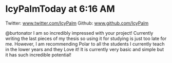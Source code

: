 
# IcyPalmToday at 6:16 AM

Twitter: www.twitter.com/IcyPalm
Github: www.github.com/IcyPalm

@burtonator I am so incredibly impressed with your project! Currently writing
the last pieces of my thesis so using it for studying is just too late for me.
However, I am recommending Polar to all the students I currently teach in the
lower years and they Love it! It is currently very basic and simple but it has
such incredible potential!
